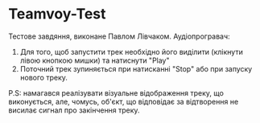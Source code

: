 # Teamvoy-Test

Тестове завдяння, виконане Павлом Лівчаком.
Аудіопрогравач:
1. Для того, щоб запустити трек необхідно його виділити (клікнути лівою кнопкою мишки) та натиснути "Play"
2. Поточний трек зупиняється при натисканні "Stop" або при запуску нового треку.

P.S: намагався реалізувати візуальне відображення треку, що виконується, але, чомусь, об'єкт, що
відповідає за відтворення не висилає сигнал про закінчення треку.
